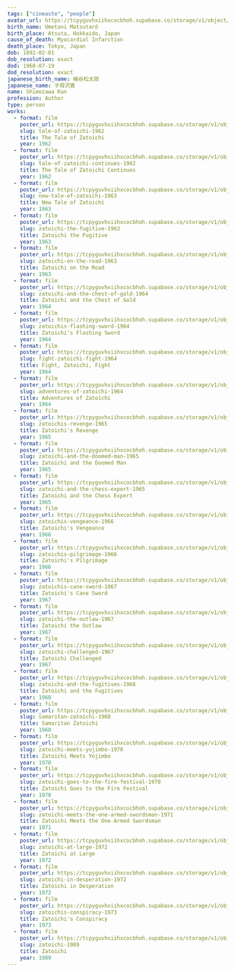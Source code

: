 ```yaml
---
tags: ["cineaste", "people"]
avatar_url: https://tcpyguvhxiihxcocbhoh.supabase.co/storage/v1/object/public/godzilla-cineaste-public/content/people/shimozawa-kan/shimozawa-kan.jpg?t=2024-04-02T00%3A09%3A27.907Z
birth_name: Umetani Matsutarô
birth_place: Atsuta, Hokkaido, Japan
cause_of_death: Myocardial Infarction
death_place: Tokyo, Japan
dob: 1892-02-01
dob_resolution: exact
dod: 1968-07-19
dod_resolution: exact
japanese_birth_name: 梅谷松太郎
japanese_name: 子母沢寛
name: Shimozawa Kan
profession: Author
type: person
works:
  - format: film
    poster_url: https://tcpyguvhxiihxcocbhoh.supabase.co/storage/v1/object/public/godzilla-cineaste-public/content/films/tale-of-zatoichi-1962/posters/tale-of-zatoichi-1962.jpg
    slug: tale-of-zatoichi-1962
    title: The Tale of Zatoichi
    year: 1962
  - format: film
    poster_url: https://tcpyguvhxiihxcocbhoh.supabase.co/storage/v1/object/public/godzilla-cineaste-public/content/films/tale-of-zatoichi-continues-1962/posters/tale-of-zatoichi-continues-1962.jpg
    slug: tale-of-zatoichi-continues-1962
    title: The Tale of Zatoichi Continues
    year: 1962
  - format: film
    poster_url: https://tcpyguvhxiihxcocbhoh.supabase.co/storage/v1/object/public/godzilla-cineaste-public/content/films/new-tale-of-zatoichi-1963/posters/new-tale-of-zatoichi-1963.jpg
    slug: new-tale-of-zatoichi-1963
    title: New Tale of Zatoichi
    year: 1963
  - format: film
    poster_url: https://tcpyguvhxiihxcocbhoh.supabase.co/storage/v1/object/public/godzilla-cineaste-public/content/films/zatoichi-the-fugitive-1963/posters/zatoichi-the-fugitive-1963.jpg
    slug: zatoichi-the-fugitive-1963
    title: Zatoichi the Fugitive
    year: 1963
  - format: film
    poster_url: https://tcpyguvhxiihxcocbhoh.supabase.co/storage/v1/object/public/godzilla-cineaste-public/content/films/zatoichi-on-the-road-1963/posters/Zatoichi.jpg
    slug: zatoichi-on-the-road-1963
    title: Zatoichi on the Road
    year: 1963
  - format: film
    poster_url: https://tcpyguvhxiihxcocbhoh.supabase.co/storage/v1/object/public/godzilla-cineaste-public/content/films/zatoichi-and-the-chest-of-gold-1964/posters/zatoichi-and-the-chest-of-gold-1964.jpg
    slug: zatoichi-and-the-chest-of-gold-1964
    title: Zatoichi and the Chest of Gold
    year: 1964
  - format: film
    poster_url: https://tcpyguvhxiihxcocbhoh.supabase.co/storage/v1/object/public/godzilla-cineaste-public/content/films/zatoichis-flashing-sword-1964/posters/zatoichis-flashing-sword-1964.jpg
    slug: zatoichis-flashing-sword-1964
    title: Zatoichi's Flashing Sword
    year: 1964
  - format: film
    poster_url: https://tcpyguvhxiihxcocbhoh.supabase.co/storage/v1/object/public/godzilla-cineaste-public/content/films/fight-zatoichi-fight-1964/posters/fight-zatoichi-fight-1964.jpg
    slug: fight-zatoichi-fight-1964
    title: Fight, Zatoichi, Fight
    year: 1964
  - format: film
    poster_url: https://tcpyguvhxiihxcocbhoh.supabase.co/storage/v1/object/public/godzilla-cineaste-public/content/films/adventures-of-zatoichi-1964/posters/adventures-of-zatoichi-1964.jpg
    slug: adventures-of-zatoichi-1964
    title: Adventures of Zatoichi
    year: 1964
  - format: film
    poster_url: https://tcpyguvhxiihxcocbhoh.supabase.co/storage/v1/object/public/godzilla-cineaste-public/content/films/zatoichis-revenge-1965/posters/zatoichis-revenge-1965.jpg
    slug: zatoichis-revenge-1965
    title: Zatoichi's Revenge
    year: 1965
  - format: film
    poster_url: https://tcpyguvhxiihxcocbhoh.supabase.co/storage/v1/object/public/godzilla-cineaste-public/content/films/zatoichi-and-the-doomed-man-1965/posters/zatoichi-and-the-doomed-man-1965.jpg
    slug: zatoichi-and-the-doomed-man-1965
    title: Zatoichi and the Doomed Man
    year: 1965
  - format: film
    poster_url: https://tcpyguvhxiihxcocbhoh.supabase.co/storage/v1/object/public/godzilla-cineaste-public/content/films/zatoichi-and-the-chess-expert-1965/posters/zatoichi-and-the-chess-expert-1965.jpg
    slug: zatoichi-and-the-chess-expert-1965
    title: Zatoichi and the Chess Expert
    year: 1965
  - format: film
    poster_url: https://tcpyguvhxiihxcocbhoh.supabase.co/storage/v1/object/public/godzilla-cineaste-public/content/films/zatoichis-vengeance-1966/posters/zatoichis-vengeance-1966.jpg
    slug: zatoichis-vengeance-1966
    title: Zatoichi's Vengeance
    year: 1966
  - format: film
    poster_url: https://tcpyguvhxiihxcocbhoh.supabase.co/storage/v1/object/public/godzilla-cineaste-public/content/films/zatoichis-pilgrimage-1966/posters/zatoichis-pilgrimage-1966.jpg
    slug: zatoichis-pilgrimage-1966
    title: Zatoichi's Pilgrimage
    year: 1966
  - format: film
    poster_url: https://tcpyguvhxiihxcocbhoh.supabase.co/storage/v1/object/public/godzilla-cineaste-public/content/films/zatoichis-cane-sword-1967/posters/zatoichis-cane-sword-1967.jpg
    slug: zatoichis-cane-sword-1967
    title: Zatoichi's Cane Sword
    year: 1967
  - format: film
    poster_url: https://tcpyguvhxiihxcocbhoh.supabase.co/storage/v1/object/public/godzilla-cineaste-public/content/films/zatoichi-the-outlaw-1967/posters/zatoichi-the-outlaw-1967.jpg
    slug: zatoichi-the-outlaw-1967
    title: Zatoichi the Outlaw
    year: 1967
  - format: film
    poster_url: https://tcpyguvhxiihxcocbhoh.supabase.co/storage/v1/object/public/godzilla-cineaste-public/content/films/zatoichi-challenged-1967/posters/zatoichi-challenged-1967.jpg
    slug: zatoichi-challenged-1967
    title: Zatoichi Challenged
    year: 1967
  - format: film
    poster_url: https://tcpyguvhxiihxcocbhoh.supabase.co/storage/v1/object/public/godzilla-cineaste-public/content/films/zatoichi-and-the-fugitives-1968/posters/zatoichi-and-the-fugitives-1968.jpg
    slug: zatoichi-and-the-fugitives-1968
    title: Zatoichi and the Fugitives
    year: 1968
  - format: film
    poster_url: https://tcpyguvhxiihxcocbhoh.supabase.co/storage/v1/object/public/godzilla-cineaste-public/content/films/samaritan-zatoichi-1968/posters/samaritan-zatoichi-1968.jpg
    slug: samaritan-zatoichi-1968
    title: Samaritan Zatoichi
    year: 1968
  - format: film
    poster_url: https://tcpyguvhxiihxcocbhoh.supabase.co/storage/v1/object/public/godzilla-cineaste-public/content/films/zatoichi-meets-yojimbo-1970/posters/zatoichi-meets-yojimbo-1970.jpg
    slug: zatoichi-meets-yojimbo-1970
    title: Zatoichi Meets Yojimbo
    year: 1970
  - format: film
    poster_url: https://tcpyguvhxiihxcocbhoh.supabase.co/storage/v1/object/public/godzilla-cineaste-public/content/films/zatoichi-goes-to-the-fire-festival-1970/posters/zatoichi-goes-to-the-fire-festival-1970.jpg
    slug: zatoichi-goes-to-the-fire-festival-1970
    title: Zatoichi Goes to the Fire Festival
    year: 1970
  - format: film
    poster_url: https://tcpyguvhxiihxcocbhoh.supabase.co/storage/v1/object/public/godzilla-cineaste-public/content/films/zatoichi-meets-the-one-armed-swordsman-1971/posters/zatoichi-meets-the-one-armed-swordsman-1971.jpg
    slug: zatoichi-meets-the-one-armed-swordsman-1971
    title: Zatoichi Meets the One-Armed Swordsman
    year: 1971
  - format: film
    poster_url: https://tcpyguvhxiihxcocbhoh.supabase.co/storage/v1/object/public/godzilla-cineaste-public/content/films/zatoichi-at-large-1972/posters/zatoichi-at-large-1972.jpg
    slug: zatoichi-at-large-1972
    title: Zatoichi at Large
    year: 1972
  - format: film
    poster_url: https://tcpyguvhxiihxcocbhoh.supabase.co/storage/v1/object/public/godzilla-cineaste-public/content/films/zatoichi-in-desperation-1972/posters/zatoichi-in-desperation-1972.jpg
    slug: zatoichi-in-desperation-1972
    title: Zatoichi in Desperation
    year: 1972
  - format: film
    poster_url: https://tcpyguvhxiihxcocbhoh.supabase.co/storage/v1/object/public/godzilla-cineaste-public/content/films/zatoichis-conspiracy-1973/posters/zatoichis-conspiracy-1973.jpg
    slug: zatoichis-conspiracy-1973
    title: Zatoichi's Conspiracy
    year: 1973
  - format: film
    poster_url: https://tcpyguvhxiihxcocbhoh.supabase.co/storage/v1/object/public/godzilla-cineaste-public/content/films/zatoichi-1989/posters/zatoichi-1989.jpg
    slug: zatoichi-1989
    title: Zatoichi
    year: 1989
---
```

